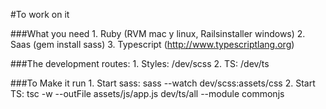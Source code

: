 #To work on it

###What you need
	1. Ruby (RVM mac y linux, Railsinstaller windows)
	2. Saas (gem install sass)
	3. Typescript (http://www.typescriptlang.org)

###The development routes:
	1. Styles: /dev/scss
	2. TS: /dev/ts

###To Make it run
	1. Start sass: sass --watch dev/scss:assets/css
	2. Start TS: tsc -w --outFile assets/js/app.js dev/ts/all --module commonjs

